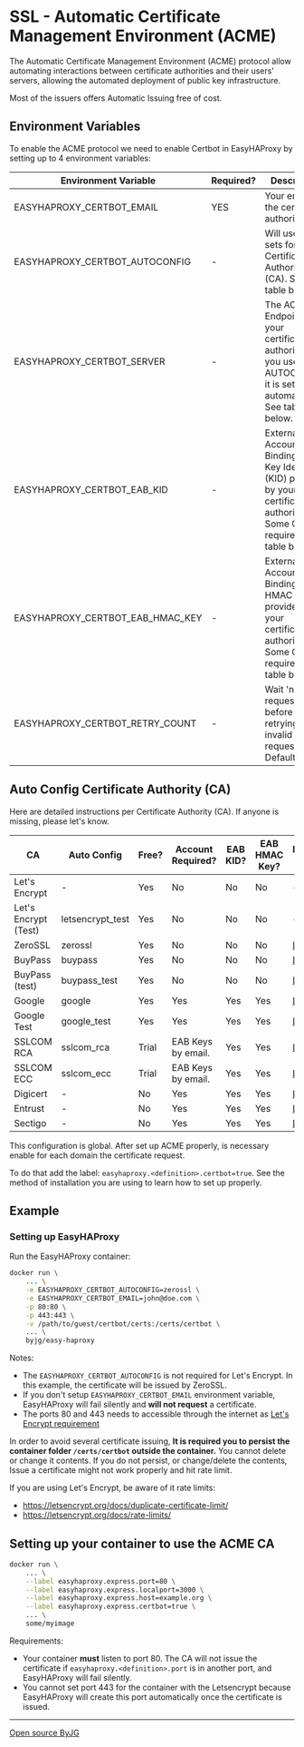 # SSL - Automatic Certificate Management Environment (ACME)

The Automatic Certificate Management Environment (ACME) protocol 
allow automating interactions between certificate authorities and their users' servers,
allowing the automated deployment of public key infrastructure. 

Most of the issuers offers Automatic Issuing free of cost.

## Environment Variables

To enable the ACME protocol we need to enable Certbot in EasyHAProxy by setting up to 4 environment variables:

| Environment Variable             | Required? | Description                                                                                                                      |
|----------------------------------|-----------|----------------------------------------------------------------------------------------------------------------------------------|
| EASYHAPROXY_CERTBOT_EMAIL        | YES       | Your email in the certificate authority.                                                                                         | 
| EASYHAPROXY_CERTBOT_AUTOCONFIG   | -         | Will use pre-sets for your Certificate Authority (CA). See table below.                                                          |
| EASYHAPROXY_CERTBOT_SERVER       | -         | The ACME Endpoint of your certificate authority. If you use AUTOCONFIG, it is set automatically. See table below.                |
| EASYHAPROXY_CERTBOT_EAB_KID      | -         | External Account Binding (EAB) Key Identifier (KID) provided by your certificate authority. Some CA require it. See table below. | 
| EASYHAPROXY_CERTBOT_EAB_HMAC_KEY | -         | External Account Binding (EAB) HMAC Key provided by your certificate authority. Some CA require it. See table below.             |
| EASYHAPROXY_CERTBOT_RETRY_COUNT  | -         | Wait 'n' requests before retrying issue invalid requests. Default 60.                                                            | 

## Auto Config Certificate Authority (CA)

Here are detailed instructions per Certificate Authority (CA). If anyone is missing, please let's know.

| CA                   | Auto Config      | Free? | Account Required?  | EAB KID? | EAB HMAC Key? | More Info                                                                                                                                                          |
|----------------------|------------------|-------|--------------------|----------|---------------|--------------------------------------------------------------------------------------------------------------------------------------------------------------------|
| Let's Encrypt        | -                | Yes   | No                 | No       | No            | -                                                                                                                                                                  |
| Let's Encrypt (Test) | letsencrypt_test | Yes   | No                 | No       | No            | -                                                                                                                                                                  |
| ZeroSSL              | zerossl          | Yes   | No                 | No       | No            | [Link](https://zerossl.com/documentation/acme/)                                                                                                                    |
| BuyPass              | buypass          | Yes   | No                 | No       | No            | [Link](https://community.buypass.com/t/63d4ay/buypass-go-ssl-endpoints-updated-14-05-2020)                                                                         |
| BuyPass (test)       | buypass_test     | Yes   | No                 | No       | No            | [Link](https://community.buypass.com/t/63d4ay/buypass-go-ssl-endpoints-updated-14-05-2020)                                                                         |
| Google               | google           | Yes   | Yes                | Yes      | Yes           | [Link](https://cloud.google.com/blog/products/identity-security/automate-public-certificate-lifecycle-management-via--acme-client-api)                             |
| Google Test          | google_test      | Yes   | Yes                | Yes      | Yes           | [Link](https://cloud.google.com/blog/products/identity-security/automate-public-certificate-lifecycle-management-via--acme-client-api)                             |
| SSLCOM RCA           | sslcom_rca       | Trial | EAB Keys by email. | Yes      | Yes           | [Link](https://www.ssl.com/blogs/sslcom-supports-acme-protocol-ssl-tls-certificate-automation/)                                                                    |
| SSLCOM ECC           | sslcom_ecc       | Trial | EAB Keys by email. | Yes      | Yes           | [Link](https://www.ssl.com/blogs/sslcom-supports-acme-protocol-ssl-tls-certificate-automation/)                                                                    |
| Digicert             | -                | No    | Yes                | Yes      | Yes           | [Link](https://docs.digicert.com/en/certcentral/certificate-tools/certificate-lifecycle-automation-guides/use-a-third-party-acme-client-for-host-automations.html) |
| Entrust              | -                | No    | Yes                | Yes      | Yes           | [Link](https://www.entrust.com/knowledgebase/ssl/how-to-use-acme-to-install-ssl-tls-certificates-in-entrust-certificate-services-apache)                           |
| Sectigo              | -                | No    | Yes                | Yes      | Yes           | [Link](https://www.sectigo.com/resource-library/sectigos-acme-automation)                                                                                          |

This configuration is global. After set up ACME properly, is necessary enable for each domain the certificate request. 

To do that add the label: `easyhaproxy.<definition>.certbot=true`. See the method of installation you are using to learn how to set up properly.

## Example

### Setting up EasyHAProxy

Run the EasyHAProxy container:

```bash
docker run \
    ... \
    -e EASYHAPROXY_CERTBOT_AUTOCONFIG=zerossl \
    -e EASYHAPROXY_CERTBOT_EMAIL=john@doe.com \
    -p 80:80 \
    -p 443:443 \
    -v /path/to/guest/certbot/certs:/certs/certbot \
    ... \
    byjg/easy-haproxy
```

Notes:

- The `EASYHAPROXY_CERTBOT_AUTOCONFIG` is not required for Let's Encrypt. In this example, the certificate will be issued by ZeroSSL.
- If you don't setup `EASYHAPROXY_CERTBOT_EMAIL` environment variable, EasyHAProxy will fail silently and **will not request** a certificate.
- The ports 80 and 443 needs to accessible through the internet as [Let's Encrypt requirement](https://letsencrypt.org/docs/allow-port-80/)

In order to avoid several certificate issuing, 
**It is required you to persist the container folder `/certs/certbot` outside the container.**
You cannot delete or change it contents. 
If you do not persist, or change/delete the contents, Issue a certificate might not work properly and hit rate limit. 

If you are using Let's Encrypt, be aware of it rate limits:
 
- https://letsencrypt.org/docs/duplicate-certificate-limit/
- https://letsencrypt.org/docs/rate-limits/


## Setting up your container to use the ACME CA

```bash
docker run \
    ... \
    --label easyhaproxy.express.port=80 \
    --label easyhaproxy.express.localport=3000 \
    --label easyhaproxy.express.host=example.org \
    --label easyhaproxy.express.certbot=true \
    ... \
    some/myimage
```

Requirements:

- Your container **must** listen to port 80. The CA will not issue the certificate if `easyhaproxy.<definition>.port` is in another port, and EasyHAProxy will fail silently.
- You cannot set port 443 for the container with the Letsencrypt because EasyHAProxy will create this port automatically once the certificate is issued.

----
[Open source ByJG](http://opensource.byjg.com)